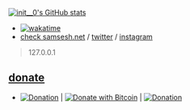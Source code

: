 [![init__0's GitHub stats](https://github-readme-stats.vercel.app/api?username=samsesh&show_icons=true&theme=blueberry)](https://SamSesh.net)

* [![wakatime](https://wakatime.com/badge/user/2d790348-8bf9-48d0-a885-8d98a4025aa6.svg)](https://wakatime.com/@2d790348-8bf9-48d0-a885-8d98a4025aa6)
* [check samsesh.net](https://samsesh.net) / [twitter](https://twitter.com/_samsesh) / [instagram](https://instagram.com/sam.sesh) 

> 127.0.0.1

## [donate](https://github.com/samsesh/donate) 
* [![Donation](https://img.shields.io/badge/PAYPAL-donate-blue.svg)](https://paypal.me/samsesh) | [![Donate with Bitcoin](https://en.cryptobadges.io/badge/micro/19KHPduHx2C8WAeq13b4xTsGocqq2PM5mN)](https://en.cryptobadges.io/donate/19KHPduHx2C8WAeq13b4xTsGocqq2PM5mN) | [![Donation](https://img.shields.io/badge/IDPay-donate-blue.svg)](https://idpay.ir/samsesh) 
